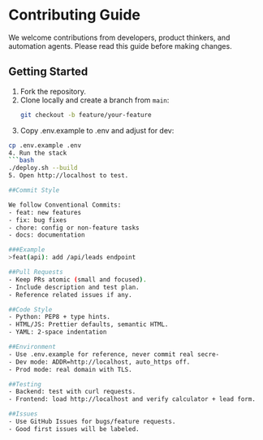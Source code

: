 # Contributing Guide

We welcome contributions from developers, product thinkers, and automation agents. Please read this guide before making changes.

## Getting Started
1. Fork the repository.
2. Clone locally and create a branch from `main`:
   ```bash
   git checkout -b feature/your-feature
3.	Copy .env.example to .env and adjust for dev:
   ```bash
   cp .env.example .env
4. Run the stack
   ```bash
   ./deploy.sh --build
5. Open http://localhost to test.

##Commit Style

We follow Conventional Commits:
- feat: new features
- fix: bug fixes
- chore: config or non-feature tasks
- docs: documentation

###Example
>feat(api): add /api/leads endpoint

##Pull Requests
- Keep PRs atomic (small and focused).
- Include description and test plan.
- Reference related issues if any.

##Code Style
- Python: PEP8 + type hints.
- HTML/JS: Prettier defaults, semantic HTML.
- YAML: 2-space indentation 

##Environment
- Use .env.example for reference, never commit real secre- 
- Dev mode: ADDR=http://localhost, auto_https off.
- Prod mode: real domain with TLS.

##Testing
- Backend: test with curl requests.
- Frontend: load http://localhost and verify calculator + lead form.

##Issues
- Use GitHub Issues for bugs/feature requests.
- Good first issues will be labeled.